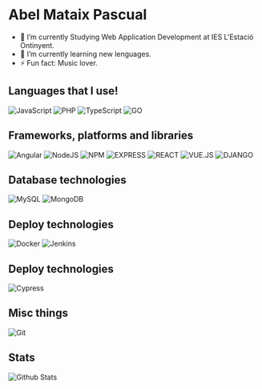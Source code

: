 # Abel Mataix Pascual


- 🔭 I’m currently  Studying Web Application Development at IES L'Estació Ontinyent.
- 🌱 I’m currently learning new lenguages.
- ⚡ Fun fact: Music lover.



## Languages that I use!
![JavaScript](https://img.shields.io/badge/javascript-%23323330.svg?style=for-the-badge&logo=javascript&logoColor=%23F7DF1E)
![PHP](https://img.shields.io/badge/php-777BB4.svg?style=for-the-badge&logo=php&logoColor=white)
![TypeScript](https://img.shields.io/badge/typescript-%23007ACC.svg?style=for-the-badge&logo=typescript&logoColor=white)
![GO](https://img.shields.io/badge/go-%23323330.svg?style=for-the-badge&logo=go&logoColor=white)


## Frameworks, platforms and libraries
![Angular](https://img.shields.io/badge/angular-%23DD0031.svg?style=for-the-badge&logo=angular&logoColor=white)
![NodeJS](https://img.shields.io/badge/node.js-6DA55F?style=for-the-badge&logo=node.js&logoColor=white)
![NPM](https://img.shields.io/badge/NPM-%23000000.svg?style=for-the-badge&logo=npm&logoColor=white)
![EXPRESS](https://img.shields.io/badge/express-%23323330.svg?style=for-the-badge&logo=express&logoColor=white)
![REACT](https://img.shields.io/badge/react-%23323330.svg?style=for-the-badge&logo=react&logoColor=white)
![VUE.JS](https://img.shields.io/badge/vue-%23323330.svg?style=for-the-badge&logo=vue&logoColor=white)
![DJANGO](https://img.shields.io/badge/django-%23323330.svg?style=for-the-badge&logo=django&logoColor=white)

## Database technologies
![MySQL](https://img.shields.io/badge/mysql-4479A1.svg?style=for-the-badge&logo=mysql&logoColor=white)
![MongoDB](https://img.shields.io/badge/mongodb-47A248.svg?style=for-the-badge&logo=mongodb&logoColor=white)

## Deploy technologies
![Docker](https://img.shields.io/badge/docker-%230db7ed.svg?style=for-the-badge&logo=docker&logoColor=white)
![Jenkins](https://img.shields.io/badge/jenkins-%230db7ed.svg?style=for-the-badge&logo=jenkins&logoColor=white)

## Deploy technologies
![Cypress](https://img.shields.io/badge/cypress-%230db7ed.svg?style=for-the-badge&logo=cypress&logoColor=white)


## Misc things
![Git](https://img.shields.io/badge/git-%23F05033.svg?style=for-the-badge&logo=git&logoColor=white)

## Stats
![Github Stats](https://github-readme-stats.vercel.app/api/?username=abmataix5&count_private=true&&showicons=true)
